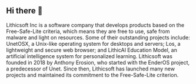 ## Hi there 👋

<!--

**Here are some ideas to get you started:**

🙋‍♀️ A short introduction - what is your organization all about?
🌈 Contribution guidelines - how can the community get involved?
👩‍💻 Useful resources - where can the community find your docs? Is there anything else the community should know?
🍿 Fun facts - what does your team eat for breakfast?
🧙 Remember, you can do mighty things with the power of [Markdown](https://docs.github.com/github/writing-on-github/getting-started-with-writing-and-formatting-on-github/basic-writing-and-formatting-syntax)
-->
Lithicsoft Inc is a software company that develops products based on the Free-Safe-Lite criteria, which means they are free to use, safe from malware and light on resources. Some of their outstanding projects include: UnetOSX, a Unix-like operating system for desktops and servers; Los, a lightweight and secure web browser; and LithicAI Education Model, an artificial intelligence system for personalized learning. Lithicsoft was founded in 2018 by Anthony Erosion, who started with the EnderOS project, a predecessor of Unet. Since then, Lithicsoft has launched many new projects and maintained its commitment to the Free-Safe-Lite criterion.
